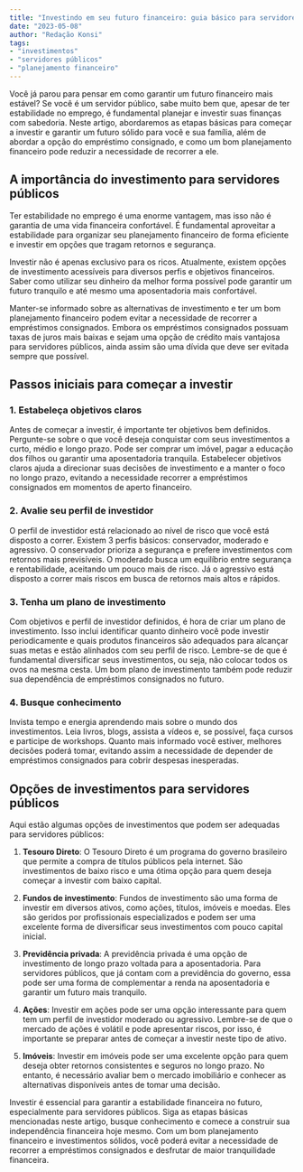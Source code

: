 ```yaml
---
title: "Investindo em seu futuro financeiro: guia básico para servidores públicos"
date: "2023-05-08"
author: "Redação Konsi"
tags:
- "investimentos"
- "servidores públicos"
- "planejamento financeiro"
---
```


Você já parou para pensar em como garantir um futuro financeiro mais estável? Se você é um servidor público, sabe muito bem que, apesar de ter estabilidade no emprego, é fundamental planejar e investir suas finanças com sabedoria. Neste artigo, abordaremos as etapas básicas para começar a investir e garantir um futuro sólido para você e sua família, além de abordar a opção do empréstimo consignado, e como um bom planejamento financeiro pode reduzir a necessidade de recorrer a ele.

## A importância do investimento para servidores públicos

Ter estabilidade no emprego é uma enorme vantagem, mas isso não é garantia de uma vida financeira confortável. É fundamental aproveitar a estabilidade para organizar seu planejamento financeiro de forma eficiente e investir em opções que tragam retornos e segurança.

Investir não é apenas exclusivo para os ricos. Atualmente, existem opções de investimento acessíveis para diversos perfis e objetivos financeiros. Saber como utilizar seu dinheiro da melhor forma possível pode garantir um futuro tranquilo e até mesmo uma aposentadoria mais confortável.

Manter-se informado sobre as alternativas de investimento e ter um bom planejamento financeiro podem evitar a necessidade de recorrer a empréstimos consignados. Embora os empréstimos consignados possuam taxas de juros mais baixas e sejam uma opção de crédito mais vantajosa para servidores públicos, ainda assim são uma dívida que deve ser evitada sempre que possível.

## Passos iniciais para começar a investir

### 1. Estabeleça objetivos claros

Antes de começar a investir, é importante ter objetivos bem definidos. Pergunte-se sobre o que você deseja conquistar com seus investimentos a curto, médio e longo prazo. Pode ser comprar um imóvel, pagar a educação dos filhos ou garantir uma aposentadoria tranquila. Estabelecer objetivos claros ajuda a direcionar suas decisões de investimento e a manter o foco no longo prazo, evitando a necessidade recorrer a empréstimos consignados em momentos de aperto financeiro.

### 2. Avalie seu perfil de investidor

O perfil de investidor está relacionado ao nível de risco que você está disposto a correr. Existem 3 perfis básicos: conservador, moderado e agressivo. O conservador prioriza a segurança e prefere investimentos com retornos mais previsíveis. O moderado busca um equilíbrio entre segurança e rentabilidade, aceitando um pouco mais de risco. Já o agressivo está disposto a correr mais riscos em busca de retornos mais altos e rápidos.

### 3. Tenha um plano de investimento

Com objetivos e perfil de investidor definidos, é hora de criar um plano de investimento. Isso inclui identificar quanto dinheiro você pode investir periodicamente e quais produtos financeiros são adequados para alcançar suas metas e estão alinhados com seu perfil de risco. Lembre-se de que é fundamental diversificar seus investimentos, ou seja, não colocar todos os ovos na mesma cesta. Um bom plano de investimento também pode reduzir sua dependência de empréstimos consignados no futuro.

### 4. Busque conhecimento

Invista tempo e energia aprendendo mais sobre o mundo dos investimentos. Leia livros, blogs, assista a vídeos e, se possível, faça cursos e participe de workshops. Quanto mais informado você estiver, melhores decisões poderá tomar, evitando assim a necessidade de depender de empréstimos consignados para cobrir despesas inesperadas.

## Opções de investimentos para servidores públicos

Aqui estão algumas opções de investimentos que podem ser adequadas para servidores públicos:

1. **Tesouro Direto**: O Tesouro Direto é um programa do governo brasileiro que permite a compra de títulos públicos pela internet. São investimentos de baixo risco e uma ótima opção para quem deseja começar a investir com baixo capital.

2. **Fundos de investimento**: Fundos de investimento são uma forma de investir em diversos ativos, como ações, títulos, imóveis e moedas. Eles são geridos por profissionais especializados e podem ser uma excelente forma de diversificar seus investimentos com pouco capital inicial.

3. **Previdência privada**: A previdência privada é uma opção de investimento de longo prazo voltada para a aposentadoria. Para servidores públicos, que já contam com a previdência do governo, essa pode ser uma forma de complementar a renda na aposentadoria e garantir um futuro mais tranquilo.

4. **Ações**: Investir em ações pode ser uma opção interessante para quem tem um perfil de investidor moderado ou agressivo. Lembre-se de que o mercado de ações é volátil e pode apresentar riscos, por isso, é importante se preparar antes de começar a investir neste tipo de ativo.

5. **Imóveis**: Investir em imóveis pode ser uma excelente opção para quem deseja obter retornos consistentes e seguros no longo prazo. No entanto, é necessário avaliar bem o mercado imobiliário e conhecer as alternativas disponíveis antes de tomar uma decisão.

Investir é essencial para garantir a estabilidade financeira no futuro, especialmente para servidores públicos. Siga as etapas básicas mencionadas neste artigo, busque conhecimento e comece a construir sua independência financeira hoje mesmo. Com um bom planejamento financeiro e investimentos sólidos, você poderá evitar a necessidade de recorrer a empréstimos consignados e desfrutar de maior tranquilidade financeira.